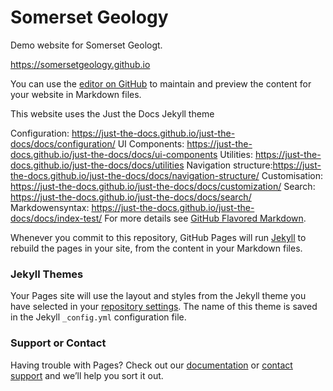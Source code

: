 # Somerset Geology
Demo website for Somerset Geologt.

https://somersetgeology.github.io

You can use the [editor on GitHub](https://github.com/somersetgeology/somersetgeology/edit/master/README.md) to maintain and preview the content for your website in Markdown files.

This website uses the Just the Docs Jekyll theme

Configuration: https://just-the-docs.github.io/just-the-docs/docs/configuration/
UI Components: https://just-the-docs.github.io/just-the-docs/docs/ui-components
Utilities: https://just-the-docs.github.io/just-the-docs/docs/utilities
Navigation structure:https://just-the-docs.github.io/just-the-docs/docs/navigation-structure/
Customisation: https://just-the-docs.github.io/just-the-docs/docs/customization/
Search: https://just-the-docs.github.io/just-the-docs/docs/search/
Markdowensyntax: https://just-the-docs.github.io/just-the-docs/docs/index-test/
For more details see [GitHub Flavored Markdown](https://guides.github.com/features/mastering-markdown/).

Whenever you commit to this repository, GitHub Pages will run [Jekyll](https://jekyllrb.com/) to rebuild the pages in your site, from the content in your Markdown files.

### Jekyll Themes

Your Pages site will use the layout and styles from the Jekyll theme you have selected in your [repository settings](https://github.com/pmarsceill/test-jtd/settings). The name of this theme is saved in the Jekyll `_config.yml` configuration file.

### Support or Contact

Having trouble with Pages? Check out our [documentation](https://help.github.com/categories/github-pages-basics/) or [contact support](https://github.com/contact) and we’ll help you sort it out.
